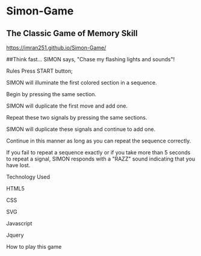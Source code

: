 # Simon-Game

## The Classic Game of Memory Skill

https://imran251.github.io/Simon-Game/



##Think fast... SIMON says, "Chase my flashing lights and sounds"!




Rules
Press START button; 

SIMON will illuminate the first colored section in a sequence.

Begin by pressing the same section.

SIMON will duplicate the first move and add one.

Repeat these two signals by pressing the same sections.

SIMON will duplicate these signals and continue to add one.

Continue in this manner as long as you can repeat the sequence correctly.

If you fail to repeat a sequence exactly or if you take more than 5 seconds to repeat a signal, SIMON responds with a "RAZZ" sound indicating that you have lost.

Technology Used

HTML5

CSS

SVG

Javascript

Jquery

How to play this game
